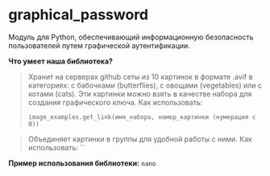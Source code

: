 # graphical_password
Модуль для Python, обеспечивающий информационную безопасность пользователей путем графической аутентификации.

**Что умеет наша библиотека?**
> Хранит на серверах github сеты из 10 картинок в формате .avif в категориях: с бабочками (butterflies), с овощами (vegetables) или с котами (cats). Эти картинки можно взять в качестве набора для создания графического ключа. Как использовать:
> 
> `image_examples.get_link(имя_набора, номер_картинки (нумерация с 0))`

> Oбъединяет картинки в группы для удобной работы с ними. Как использовать:
> ``

**Пример использования библиотеки:**
`nano`
